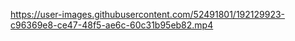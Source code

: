 

https://user-images.githubusercontent.com/52491801/192129923-c96369e8-ce47-48f5-ae6c-60c31b95eb82.mp4

